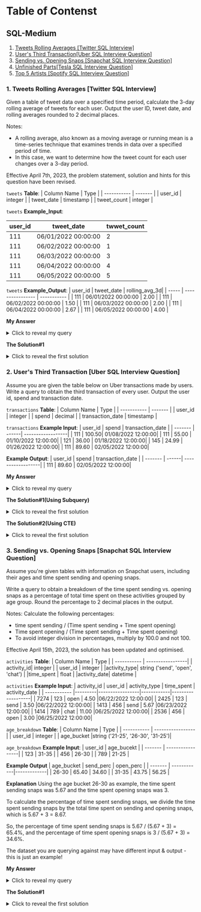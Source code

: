 # Table of Contenst
## SQL-Medium
1. [Tweets Rolling Averages [Twitter SQL Interview]](#medium1)
2. [User's Third Transaction[Uber SQL Interview Question]](#medium2)
3. [Sending vs. Opening Snaps [Snapchat SQL Interview Question]](#medium3)
4. [Unfinished Parts[Tesla SQL Interview Question]](#medium4)
5. [Top 5 Artists [Spotify SQL Interview Question]](#medium5)

   
### <a id="medium1"></a>1. Tweets Rolling Averages [Twitter SQL Interview]
Given a table of tweet data over a specified time period, calculate the 3-day rolling average of tweets for each user. Output the user ID, tweet date, and rolling averages rounded to 2 decimal places.

Notes:

* A rolling average, also known as a moving average or running mean is a time-series technique that examines trends in data over a specified period of time.
* In this case, we want to determine how the tweet count for each user changes over a 3-day period.

Effective April 7th, 2023, the problem statement, solution and hints for this question have been revised.

`tweets` **Table**:
| Column Name | Type      |
| ----------- | -------   |
| user_id     | integer   |
| tweet_date  | timestamp |
| tweet_count | integer   |

`tweets` **Example_Input**:

| user_id |     tweet_date        | twwet_count  |
| -----   |   ----------------    | -----------  |
|  111    |	06/01/2022 00:00:00   |	    2        |
|  111    |	06/02/2022 00:00:00   |	    1        |
|  111	  | 06/03/2022 00:00:00   |	    3        |
|  111    |	06/04/2022 00:00:00   |	    4        |
|  111    |	06/05/2022 00:00:00   |	    5        |

`tweets` **Example_Output**:
| user_id |     tweet_date        | rolling_avg_3d|
| -----   |   ----------------    | -----------   |
|  111    |	06/01/2022 00:00:00   |	    2.00      |
|  111    |	06/02/2022 00:00:00   |	    1.50      |
|  111    |	06/03/2022 00:00:00   |	    2.00      |
|  111    |	06/04/2022 00:00:00   |	    2.67      |
|  111    |	06/05/2022 00:00:00   |	    4.00      |

**My Answer**
<details>
  <summary>Click to reveal my query</summary>
<pre><code>
SELECT
  user_id,
  tweet_date,
  ROUND(AVG(tweet_count) OVER(
    PARTITION BY user_id
    ORDER BY tweet_date
    ROWS BETWEEN 2 PRECEDING AND CURRENT ROW
    ), 2) AS rolling_avg_3d
FROM
  tweets;
</code></pre>
</details>

**The Solution#1**
<details>
  <summary>Click to reveal the first solution </summary>
<pre><code>
SELECT    
  user_id,    
  tweet_date,   
  ROUND(AVG(tweet_count) OVER (
    PARTITION BY user_id     
    ORDER BY tweet_date     
    ROWS BETWEEN 2 PRECEDING AND CURRENT ROW)
  ,2) AS rolling_avg_3d
FROM tweets;
</code></pre>
</details>

### <a id="medium2"></a>2. User's Third Transaction [Uber SQL Interview Question]
Assume you are given the table below on Uber transactions made by users. Write a query to obtain the third transaction of every user. Output the user id, spend and transaction date.

`transactions` **Table**:
| Column Name | Type      |
| ----------- | -------   |
| user_id     | integer   |
| spend       | decimal   |
| transaction_date | timestamp   |

`transactions` **Example Input**:
| user_id | spend |  transaction_date  |
| ------- | ------|  ------------------|
|   111   |	100.50|	01/08/2022 12:00:00|
|   111   |	55.00 |	01/10/2022 12:00:00|
|   121	  | 36.00 |	01/18/2022 12:00:00|
|   145   |	24.99	| 01/26/2022 12:00:00|
|   111	  | 89.60 |	02/05/2022 12:00:00|

**Example Output**:
| user_id | spend |  transaction_date  |
| ------- | ------|  ------------------|
|  111	  | 89.60	| 02/05/2022 12:00:00|

**My Answer**
<details>
  <summary>Click to reveal my query</summary>
<pre><code>
SELECT
  x.user_id,
  x.spend,
  x.transaction_date
FROM
  (SELECT
    user_id,
    spend,
    transaction_date,
    ROW_NUMBER() OVER (PARTITION BY user_id ORDER BY transaction_date) AS rank_transaction
  FROM
    transactions) x
WHERE x.rank_transaction = 3;
</code></pre>
</details>

**The Solution#1(Using Subquery)**
<details>
  <summary>Click to reveal the first solution </summary>
<pre><code>
SELECT 
  user_id,
  spend,
  transaction_date
FROM (
  SELECT 
    user_id, 
    spend, 
    transaction_date, 
    ROW_NUMBER() OVER (
      PARTITION BY user_id ORDER BY transaction_date) AS row_num
  FROM transactions) AS trans_num 
WHERE row_num = 3;
</code></pre>
</details>

**The Solution#2(Using CTE)**
<details>
  <summary>Click to reveal the first solution </summary>
<pre><code>
WITH trans_num AS (
  SELECT 
    user_id, 
    spend, 
    transaction_date, 
    ROW_NUMBER() OVER (
      PARTITION BY user_id ORDER BY transaction_date) AS row_num 
  FROM transactions)
 
SELECT 
  user_id, 
  spend, 
  transaction_date 
FROM trans_num 
WHERE row_num = 3;
</code></pre>
</details>

### <a id="medium3"></a>3. Sending vs. Opening Snaps [Snapchat SQL Interview Question]
Assume you're given tables with information on Snapchat users, including their ages and time spent sending and opening snaps.

Write a query to obtain a breakdown of the time spent sending vs. opening snaps as a percentage of total time spent on these activities grouped by age group. Round the percentage to 2 decimal places in the output.

Notes:
Calculate the following percentages:
* time spent sending / (Time spent sending + Time spent opening)
* Time spent opening / (Time spent sending + Time spent opening)
* To avoid integer division in percentages, multiply by 100.0 and not 100.

Effective April 15th, 2023, the solution has been updated and optimised.

`activities` **Table**:
| Column Name |       Type       |
| ----------- | -----------------|
|  activity_id|	     integer    |
|  user_id	  |      integer    |
|activity_type|	string ('send', 'open', 'chat') |
|time_spent	  |      float      |
|activity_date|	    datetime    |

`activities` **Example Input**:
| activity_id | user_id |  activity_type  | time_spent |  activity_date    |
| ----------- |---------|-----------------|------------|-------------------|
|    7274	    |   123   |	     open	      |    4.50	   |06/22/2022 12:00:00|
|    2425	    |   123	  |      send	      |    3.50	   |06/22/2022 12:00:00|
|    1413	    |   456	  |      send	      |    5.67	   |06/23/2022 12:00:00|
|    1414	    |   789	  |      chat	      |    11.00	 |06/25/2022 12:00:00|
|    2536	    |   456	  |      open	      |    3.00	   |06/25/2022 12:00:00|

`age_breakdown` **Table**:
| Column Name |       Type       |
| ----------- | -----------------|
|   user_id	  |    integer       |
|  age_bucket	|string ('21-25', '26-30', '31-25')|

`age_breakdown` **Example Input**:
| user_id |     age_bucekt   |
| ------- | -----------------|
|   123	  |       31-35      |
|   456	  |       26-30      |
|   789	  |       21-25      |

**Example Output**
| age_bucket |  send_perc  |  open_perc  |
| -------    | ------------|-------------|
|   26-30	   |    65.40	   |    34.60    |
|   31-35	   |    43.75	   |    56.25    |

**Explanation**
Using the age bucket 26-30 as example, the time spent sending snaps was 5.67 and the time spent opening snaps was 3.

To calculate the percentage of time spent sending snaps, we divide the time spent sending snaps by the total time spent on sending and opening snaps, which is 5.67 + 3 = 8.67.

So, the percentage of time spent sending snaps is 5.67 / (5.67 + 3) = 65.4%, and the percentage of time spent opening snaps is 3 / (5.67 + 3) = 34.6%.

The dataset you are querying against may have different input & output - this is just an example!

**My Answer**
<details>
  <summary>Click to reveal my query</summary>
<pre><code>
WITH open_send_activities AS (
  SELECT
    y.age_bucket,
    x.activity_type,
    SUM(time_spent) FILTER (WHERE activity_type IN  ('send', 'open')) AS time_spent
  FROM
    activities x
  LEFT JOIN age_breakdown y
  ON x.user_id = y.user_id
  WHERE x.activity_type IN ('send', 'open')
  GROUP BY 1, 2
)
  
SELECT
  age_bucket,
  ROUND(SUM(time_spent) FILTER (WHERE activity_type = 'send') / SUM(time_spent) * 100.0, 2) AS send_perc,
  ROUND(SUM(time_spent) FILTER (WHERE activity_type = 'open') / SUM(time_spent) * 100.0, 2) AS open_perc
FROM
  open_send_activities
GROUP BY 1;
</code></pre>
</details>

**The Solution#1**
<details>
  <summary>Click to reveal the first solution </summary>
<pre><code>
SELECT 
  age.age_bucket, 
  ROUND(100.0 * 
    SUM(activities.time_spent) FILTER (WHERE activities.activity_type = 'send')/
      SUM(activities.time_spent),2) AS send_perc, 
  ROUND(100.0 * 
    SUM(activities.time_spent) FILTER (WHERE activities.activity_type = 'open')/
      SUM(activities.time_spent),2) AS open_perc
FROM activities
INNER JOIN age_breakdown AS age 
  ON activities.user_id = age.user_id 
WHERE activities.activity_type IN ('send', 'open') 
GROUP BY age.age_bucket;
</code></pre>
</details>
